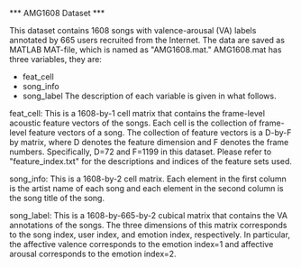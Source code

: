 *** AMG1608 Dataset ***

This dataset contains 1608 songs with valence-arousal (VA) labels annotated by 665 users recruited from the Internet.
The data are saved as MATLAB MAT-file, which is named as "AMG1608.mat."
AMG1608.mat has three variables, they are:
- feat_cell
- song_info
- song_label
The description of each variable is given in what follows.

feat_cell:
This is a 1608-by-1 cell matrix that contains the frame-level acoustic feature vectors of the songs.
Each cell is the collection of frame-level feature vectors of a song. 
The collection of feature vectors is a D-by-F by matrix, where D denotes the feature dimension and F denotes the frame numbers.
Specifically, D=72 and F=1199 in this dataset.
Please refer to "feature_index.txt" for the descriptions and indices of the feature sets used.

song_info:
This is a 1608-by-2 cell matrix.
Each element in the first column is the artist name of each song and each element in the second column is the song title of the song.

song_label:
This is a 1608-by-665-by-2 cubical matrix that contains the VA annotations of the songs.
The three dimensions of this matrix corresponds to the song index, user index, and emotion index, respectively.
In particular, the affective valence corresponds to the emotion index=1 and affective arousal corresponds to the emotion index=2.
